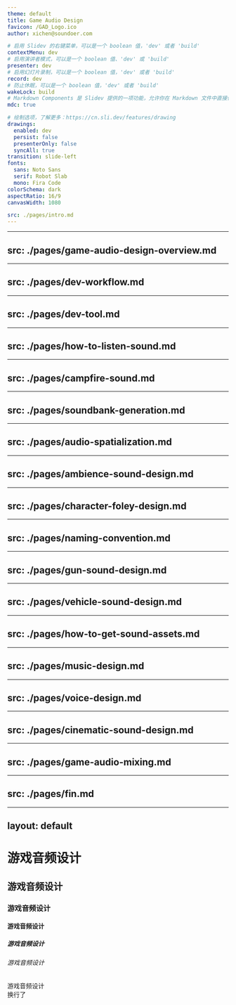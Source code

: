 ```yaml
---
theme: default
title: Game Audio Design
favicon: /GAD_Logo.ico
author: xichen@soundoer.com

# 启用 Slidev 的右键菜单，可以是一个 boolean 值，'dev' 或者 'build'
contextMenu: dev
# 启用演讲者模式，可以是一个 boolean 值、'dev' 或 'build'
presenter: dev
# 启用幻灯片录制，可以是一个 boolean 值，'dev' 或者 'build'
record: dev
# 防止休眠，可以是一个 boolean 值，'dev' 或者 'build'
wakeLock: build
# Markdown Components 是 Slidev 提供的一项功能，允许你在 Markdown 文件中直接使用 Vue 组件。
mdc: true

# 绘制选项，了解更多：https://cn.sli.dev/features/drawing
drawings:
  enabled: dev
  persist: false
  presenterOnly: false
  syncAll: true
transition: slide-left
fonts:
  sans: Noto Sans
  serif: Robot Slab
  mono: Fira Code
colorSchema: dark
aspectRatio: 16/9
canvasWidth: 1080

src: ./pages/intro.md
---
```


---
src: ./pages/game-audio-design-overview.md
---

---
src: ./pages/dev-workflow.md
---

---
src: ./pages/dev-tool.md
---

---
src: ./pages/how-to-listen-sound.md
---

---
src: ./pages/campfire-sound.md
---

---
src: ./pages/soundbank-generation.md
---

---
src: ./pages/audio-spatialization.md
---

---
src: ./pages/ambience-sound-design.md
---

---
src: ./pages/character-foley-design.md
---

---
src: ./pages/naming-convention.md
---

---
src: ./pages/gun-sound-design.md
---

---
src: ./pages/vehicle-sound-design.md
---

---
src: ./pages/how-to-get-sound-assets.md
---

---
src: ./pages/music-design.md
---

---
src: ./pages/voice-design.md
---

---
src: ./pages/cinematic-sound-design.md
---

---
src: ./pages/game-audio-mixing.md
---



---
src: ./pages/fin.md
---

---
layout: default
---

# 游戏音频设计
## 游戏音频设计
### 游戏音频设计
#### 游戏音频设计
##### 游戏音频设计
###### 游戏音频设计
游戏音频设计  
换行了

<!-- This is a test page -->